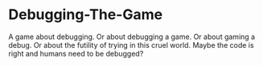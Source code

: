 # Debugging-The-Game
A game about debugging. Or about debugging a game. Or about gaming a debug. Or about the futility of 
trying in this cruel world. Maybe the code is right and humans need to be debugged?
